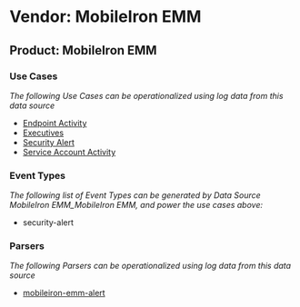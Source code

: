 Vendor: MobileIron EMM
======================
Product: MobileIron EMM
-----------------------

### Use Cases

_The following Use Cases can be operationalized using log data from this data source_

* [Endpoint Activity](../UseCases/usecase_endpoint_activity.md)
* [Executives](../UseCases/usecase_executives.md)
* [Security Alert](../UseCases/usecase_security_alert.md)
* [Service Account Activity](../UseCases/usecase_service_account_activity.md)


### Event Types

_The following list of Event Types can be generated by Data Source MobileIron EMM_MobileIron EMM, and power the use cases above:_

- security-alert


### Parsers

_The following Parsers can be operationalized using log data from this data source_

* [mobileiron-emm-alert](../Parsers/parserContent_mobileiron-emm-alert.md)
